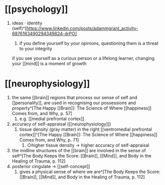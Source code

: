 # [[psychology]]
1. ideas · identity (self)^[https://www.linkedin.com/posts/adammgrant_activity-6876163490294349824-drPO]
	1. if you define yourself by your opinions, questioning them is a threat to your integrity
	
	if you see yourself as a curious person or a lifelong learner, changing your [[mind]] is a moment of growth

# [[neurophysiology]]
1. the same [[brain]] regions that process our sense of self and [[personality]], are used in recognising our possessions and property^[The Happy [[Brain]]: The Science of Where [[happiness]] Comes from, and Why, p. 57]
	1. e.g. [[medial prefrontal cortex]]
2. accuracy of self-appraisal ([[neurophysiology]])
	1. tissue density (gray matter) in the right [[ventromedial prefrontal cortex]]^[The Happy [[Brain]]: The Science of Where [[happiness]] Comes from, and Why, p. 71]
		1. ◇higher tissue density → higher accuracy of self-appraisal
3. the midline structures of the [[brain]] are involved in the sense of self^[The Body Keeps the Score: [[Brain]], [[Mind]], and Body in the Healing of Trauma, p. 112]
4. posterior cingulate → [[self-concept]]
	1. gives a physical sense of where we are^[The Body Keeps the Score: [[Brain]], [[Mind]], and Body in the Healing of Trauma, p. 112]